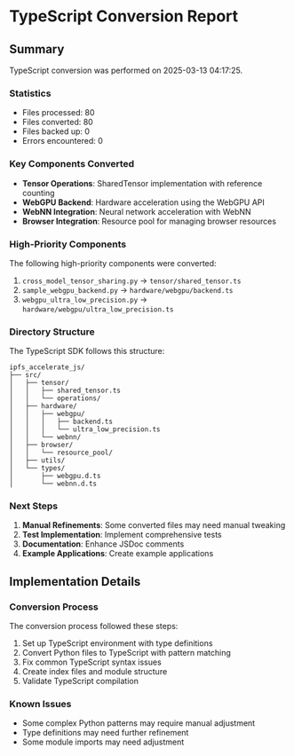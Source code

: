 # TypeScript Conversion Report

## Summary

TypeScript conversion was performed on 2025-03-13 04:17:25.

### Statistics

- Files processed: 80
- Files converted: 80
- Files backed up: 0
- Errors encountered: 0

### Key Components Converted

- **Tensor Operations**: SharedTensor implementation with reference counting
- **WebGPU Backend**: Hardware acceleration using the WebGPU API
- **WebNN Integration**: Neural network acceleration with WebNN
- **Browser Integration**: Resource pool for managing browser resources

### High-Priority Components

The following high-priority components were converted:

1. `cross_model_tensor_sharing.py` -> `tensor/shared_tensor.ts`
2. `sample_webgpu_backend.py` -> `hardware/webgpu/backend.ts`
3. `webgpu_ultra_low_precision.py` -> `hardware/webgpu/ultra_low_precision.ts`

### Directory Structure

The TypeScript SDK follows this structure:

```
ipfs_accelerate_js/
├── src/
│   ├── tensor/
│   │   ├── shared_tensor.ts
│   │   └── operations/
│   ├── hardware/
│   │   ├── webgpu/
│   │   │   ├── backend.ts
│   │   │   └── ultra_low_precision.ts
│   │   └── webnn/
│   ├── browser/
│   │   └── resource_pool/
│   ├── utils/
│   └── types/
│       ├── webgpu.d.ts
│       └── webnn.d.ts
```

### Next Steps

1. **Manual Refinements**: Some converted files may need manual tweaking
2. **Test Implementation**: Implement comprehensive tests
3. **Documentation**: Enhance JSDoc comments
4. **Example Applications**: Create example applications

## Implementation Details

### Conversion Process

The conversion process followed these steps:

1. Set up TypeScript environment with type definitions
2. Convert Python files to TypeScript with pattern matching
3. Fix common TypeScript syntax issues
4. Create index files and module structure
5. Validate TypeScript compilation

### Known Issues

- Some complex Python patterns may require manual adjustment
- Type definitions may need further refinement
- Some module imports may need adjustment
